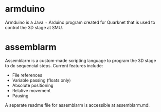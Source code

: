 # armduino
Armduino is a Java + Arduino program created for Quarknet that is used to control the 3D stage at SMU.
# assemblarm
Assemblarm is a custom-made scripting language to program the 3D stage to do sequencial steps.
Current features include:
 * File references
 * Variable passing (floats only)
 * Absolute positioning
 * Relative movement
 * Pausing  

A separate readme file for assemblarm is accessible at assemblarm.md.

